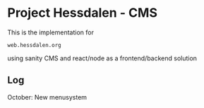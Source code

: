 # Project Hessdalen - CMS

This is the implementation for 

    web.hessdalen.org

using sanity CMS and react/node as a frontend/backend solution

## Log
October: New menusystem